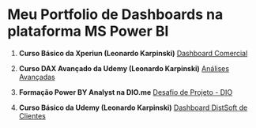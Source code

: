 # **Meu Portfolio de Dashboards na plataforma MS Power BI**

1. **Curso Básico da Xperiun (Leonardo Karpinski)**
[Dashboard Comercial](https://app.powerbi.com/groups/64da03d2-0d53-41a2-8eb1-09772fe4087f/reports/a50ca1da-459c-4582-96f9-bd955b1f1f62/ReportSectionf67445195ca2cafb7571?experience=power-bi)

2. **Curso DAX Avançado da Udemy (Leonardo Karpinski)**
[Análises Avançadas](https://app.powerbi.com/groups/f2e83a31-f1a2-4efc-bc77-d6857cfed753/reports/fceb2791-23ee-4ebb-9fb9-fb15fb10734e/ReportSection3bdcbdd2ae2b2e477e81?experience=power-bi)

3. **Formação Power BY Analyst na DIO.me**
[Desafio de Projeto - DIO](https://app.powerbi.com/view?r=eyJrIjoiMTVlYTdhNmEtYjJmNi00NTYxLWFhMWItODZhM2E2MWVhZmMxIiwidCI6IjdmMDJiNjQwLWFiNTAtNDY4My1hODk1LWM1Mjk1MjM3YzA3ZiIsImMiOjR9)

4. **Curso Básico da Udemy (Leonardo Karpinski)**
[Dashboard DistSoft de Clientes](https://app.powerbi.com/groups/me/reports/cba1971b-bbb2-49c3-bd3c-1b5505cfbef8/ReportSection90ac9d9255a043453312?experience=power-bi)